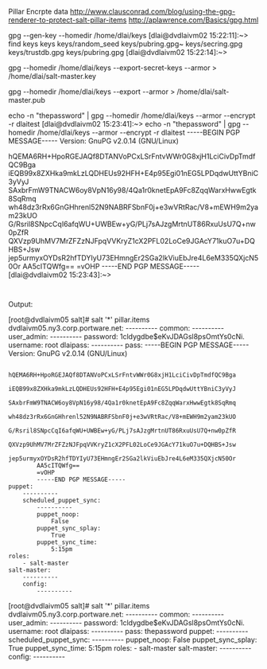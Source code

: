Pillar Encrpte data
  http://www.clausconrad.com/blog/using-the-gpg-renderer-to-protect-salt-pillar-items
  http://aplawrence.com/Basics/gpg.html

gpg --gen-key --homedir /home/dlai/keys
  [dlai@dvdlaivm02 15:22:11]:~> find keys
  keys
  keys/random_seed
  keys/pubring.gpg~
  keys/secring.gpg
  keys/trustdb.gpg
  keys/pubring.gpg
  [dlai@dvdlaivm02 15:22:14]:~>

gpg --homedir /home/dlai/keys --export-secret-keys --armor > /home/dlai/salt-master.key

gpg --homedir /home/dlai/keys --export --armor > /home/dlai/salt-master.pub

echo -n "thepassword" | gpg --homedir /home/dlai/keys --armor --encrypt -r dlaitest
  [dlai@dvdlaivm02 15:23:41]:~> echo -n "thepassword" | gpg --homedir /home/dlai/keys --armor --encrypt -r dlaitest
  -----BEGIN PGP MESSAGE-----
  Version: GnuPG v2.0.14 (GNU/Linux)

  hQEMA6RH+HpoRGEJAQf8DTANVoPCxLSrFntvWWr0G8xjH1LciCivDpTmdfQC9Bga
  iEQB99x8ZXHka9mkLzLQDHEUs92HFH+E4p95Egi01nEG5LPDqdwUttYBniC3yVyJ
  SAxbrFmW9TNACW6oy8VpN16y98/4Qa1r0knetEpA9Fc8ZqqWarxHwwEgtk8SqRmq
  wh48dz3rRx6GnGHhrenl52N9NABRFSbnF0j+e3wVRtRac/V8+mEWH9m2yam23kUO
  G/Rsril8SNpcCqI6afqWU+UWBEw+yG/PLj7sAJzgMrtnUT86RxuUsU7Q+nw0pZfR
  QXVzp9UhMV7MrZFZzNJFpqVVKryZ1cX2PFL02LoCe9JGAcY71kuO7u+DQHBS+Jsw
  jep5urmyxOYDsR2hfTDYIyU73EHmngEr2SGa2lkViuEbJre4L6eM335QXjcN50Or
  AA5cITQWfg==
  =vOHP
  -----END PGP MESSAGE-----
  [dlai@dvdlaivm02 15:23:43]:~>



~~~~~~~~~~~~~~~~~~~~~~~~~~~~~~~~~~
~~~~~~~~~~~~~~~~~~~~~~~~~~~~~~~~~~
~~~~~~~~~~~~~~~~~~~~~~~~~~~~~~~~~~
~~~~~~~~~~~~~~~~~~~~~~~~~~~~~~~~~~

Output:

[root@dvdlaivm05 salt]# salt '*' pillar.items
dvdlaivm05.ny3.corp.portware.net:
    ----------
    common:
        ----------
        user_admin:
            ----------
            password:
                $1$cldygdbe$eKvJDAGsl8psOmtYs0cNi.
            username:
                root
    dlaipass:
        ----------
        pass:
            -----BEGIN PGP MESSAGE-----
            Version: GnuPG v2.0.14 (GNU/Linux)

            hQEMA6RH+HpoRGEJAQf8DTANVoPCxLSrFntvWWr0G8xjH1LciCivDpTmdfQC9Bga
            iEQB99x8ZXHka9mkLzLQDHEUs92HFH+E4p95Egi01nEG5LPDqdwUttYBniC3yVyJ
            SAxbrFmW9TNACW6oy8VpN16y98/4Qa1r0knetEpA9Fc8ZqqWarxHwwEgtk8SqRmq
            wh48dz3rRx6GnGHhrenl52N9NABRFSbnF0j+e3wVRtRac/V8+mEWH9m2yam23kUO
            G/Rsril8SNpcCqI6afqWU+UWBEw+yG/PLj7sAJzgMrtnUT86RxuUsU7Q+nw0pZfR
            QXVzp9UhMV7MrZFZzNJFpqVVKryZ1cX2PFL02LoCe9JGAcY71kuO7u+DQHBS+Jsw
            jep5urmyxOYDsR2hfTDYIyU73EHmngEr2SGa2lkViuEbJre4L6eM335QXjcN50Or
            AA5cITQWfg==
            =vOHP
            -----END PGP MESSAGE-----
    puppet:
        ----------
        scheduled_puppet_sync:
            ----------
            puppet_noop:
                False
            puppet_sync_splay:
                True
            puppet_sync_time:
                5:15pm
    roles:
        - salt-master
    salt-master:
        ----------
        config:
            ----------






[root@dvdlaivm05 salt]# salt '*' pillar.items
dvdlaivm05.ny3.corp.portware.net:
    ----------
    common:
        ----------
        user_admin:
            ----------
            password:
                $1$cldygdbe$eKvJDAGsl8psOmtYs0cNi.
            username:
                root
    dlaipass:
        ----------
        pass:
            thepassword
    puppet:
        ----------
        scheduled_puppet_sync:
            ----------
            puppet_noop:
                False
            puppet_sync_splay:
                True
            puppet_sync_time:
                5:15pm
    roles:
        - salt-master
    salt-master:
        ----------
        config:
            ----------
